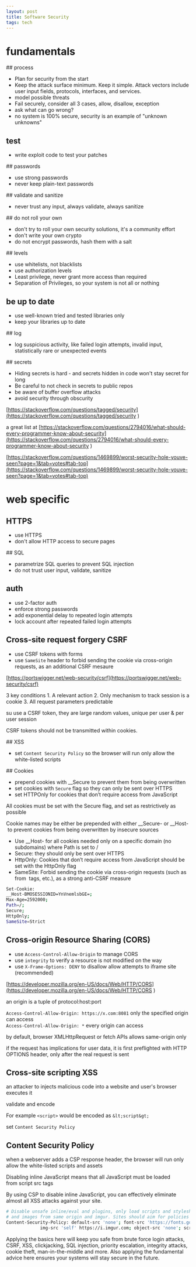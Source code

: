 ```yaml
---
layout: post
title: Software Security 
tags: tech
--- 
```

# fundamentals

## process

* Plan for security from the start
* Keep the attack surface minimum. Keep it simple. Attack vectors include user input fields, protocols, interfaces, and services.
* model possible threats
* Fail securely, consider all 3 cases, allow, disallow, exception
* ask what can go wrong? 
* no system is 100% secure, security is an example of "unknown unknowns"

## test 
* write exploit code to test your patches 


## passwords
* use strong passwords
* never keep plain-text passwords

## validate and sanitize 
* never trust any input, always validate, always sanitize

## do not roll your own 
* don't try to roll your own security solutions, it's a community effort 
* don't write your own crypto
* do not encrypt passwords, hash them with a salt 

## levels
* use whitelists, not blacklists 
* use authorization levels
* Least privilege, never grant more access than required
* Separation of Privileges, so your system is not all or nothing
  
## be up to date 
* use well-known tried and tested libraries only
* keep your libraries up to date 

## log 
* log suspicious activity, like failed login attempts, invalid input, statistically rare or unexpected events 

## secrets
* Hiding secrets is hard - and secrets hidden in code won't stay secret for long
* Be careful to not check in secrets to public repos
* be aware of buffer overflow attacks 
* avoid security through obscurity 

[https://stackoverflow.com/questions/tagged/security](https://stackoverflow.com/questions/tagged/security
)

a great list at [https://stackoverflow.com/questions/2794016/what-should-every-programmer-know-about-security](https://stackoverflow.com/questions/2794016/what-should-every-programmer-know-about-security
)

[https://stackoverflow.com/questions/1469899/worst-security-hole-youve-seen?page=1&tab=votes#tab-top](https://stackoverflow.com/questions/1469899/worst-security-hole-youve-seen?page=1&tab=votes#tab-top)

# web specific  

## HTTPS

* use HTTPS 
* don't allow HTTP access to secure pages
  
## SQL

* parametrize SQL queries to prevent SQL injection
* do not trust user input, validate, sanitize

## auth 

* use 2-factor auth 
* enforce strong passwords
* add exponential delay to repeated login attempts
* lock account after repeated failed login attempts 

## Cross-site request forgery CSRF 

* use CSRF tokens with forms 
* use `SameSite` header to forbid sending the cookie via cross-origin requests, as an additional CSRF mesaure


[https://portswigger.net/web-security/csrf](https://portswigger.net/web-security/csrf)

3 key conditions
    1. A relevant action
    2. Only mechanism to track session is a cookie
    3. All request parameters predictable 

su use a CSRF token, they are large random values, unique per user & per user session

CSRF tokens should not be transmitted within cookies.


## XSS 
* set `Content Security Policy` so the browser will run only allow the white-listed scripts

## Cookies
* prepend cookies with __Secure to prevent them from being overwritten 
* set cookies with `Secure` flag so they can only be sent over HTTPS 
* set HTTPOnly for cookies that don’t require access from JavaScript

All cookies must be set with the Secure flag, and set as restrictively as possible

Cookie names may be either be prepended with either __Secure- or __Host- to prevent cookies from being overwritten by insecure sources

* Use __Host- for all cookies needed only on a specific domain (no subdomains) where Path is set to /
* Secure: they should only be sent over HTTPS
* HttpOnly: Cookies that don’t require access from JavaScript should be set with the HttpOnly flag
* SameSite: Forbid sending the cookie via cross-origin requests (such as from <img> tags, etc.), as a strong anti-CSRF measure

```bash
Set-Cookie: 
__Host-BMOSESSIONID=YnVnemlsbGE=; 
Max-Age=2592000; 
Path=/; 
Secure; 
HttpOnly; 
SameSite=Strict
```

## Cross-origin Resource Sharing (CORS)
* use `Access-Control-Allow-Origin` to manage CORS 
* use `integrity` to verify a resource is not modified on the way
* use `X-Frame-Options: DENY` to disallow allow attempts to iframe site (recommended)
 

[https://developer.mozilla.org/en-US/docs/Web/HTTP/CORS](https://developer.mozilla.org/en-US/docs/Web/HTTP/CORS
)

an origin is a tuple of protocol:host:port

`Access-Control-Allow-Origin: https://x.com:8081`  only the specified origin can access  
`Access-Control-Allow-Origin: *` every origin can access

by default, browser XMLHttpRequest or fetch APIs allows same-origin only 

if the request has implications for user data, it is first preflighted with HTTP OPTIONS header, only after the real request is sent 



## Cross-site scripting XSS 

an attacker to injects malicious code into a website and user's browser executes it 

validate and encode

For example `<script>` would be encoded as `&lt;script&gt;`

set `Content Security Policy`


## Content Security Policy

when a webserver adds a CSP response header, the browser will run only allow the white-listed scripts and assets 

Disabling inline JavaScript means that all JavaScript must be loaded from script src tags 

By using CSP to disable inline JavaScript, you can effectively eliminate almost all XSS attacks against your site.

```bash
# Disable unsafe inline/eval and plugins, only load scripts and stylesheets from same origin, fonts from google,
# and images from same origin and imgur. Sites should aim for policies like this.
Content-Security-Policy: default-src 'none'; font-src 'https://fonts.googleapis.com';
			 img-src 'self' https://i.imgur.com; object-src 'none'; script-src 'self'; style-src 'self'
```


Applying the basics here will keep you safe from brute force login attacks, CSRF, XSS, clickjacking, SQL injection, priority escalation, integrity attacks, cookie theft, man-in-the-middle and more. Also applying the fundamental advice here ensures your systems will stay secure in the future. 
